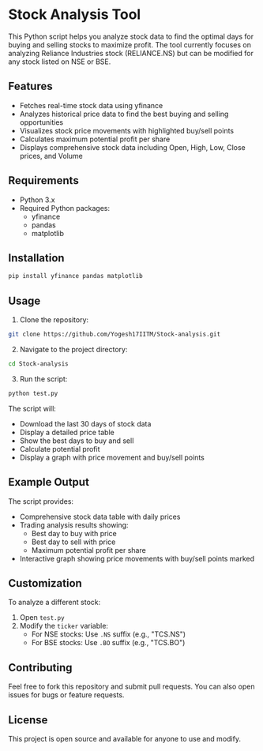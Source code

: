# Stock Analysis Tool

This Python script helps you analyze stock data to find the optimal days for buying and selling stocks to maximize profit. The tool currently focuses on analyzing Reliance Industries stock (RELIANCE.NS) but can be modified for any stock listed on NSE or BSE.

## Features

- Fetches real-time stock data using yfinance
- Analyzes historical price data to find the best buying and selling opportunities
- Visualizes stock price movements with highlighted buy/sell points
- Calculates maximum potential profit per share
- Displays comprehensive stock data including Open, High, Low, Close prices, and Volume

## Requirements

- Python 3.x
- Required Python packages:
  - yfinance
  - pandas
  - matplotlib

## Installation

```bash
pip install yfinance pandas matplotlib
```

## Usage

1. Clone the repository:
```bash
git clone https://github.com/Yogesh17IITM/Stock-analysis.git
```

2. Navigate to the project directory:
```bash
cd Stock-analysis
```

3. Run the script:
```bash
python test.py
```

The script will:
- Download the last 30 days of stock data
- Display a detailed price table
- Show the best days to buy and sell
- Calculate potential profit
- Display a graph with price movement and buy/sell points

## Example Output

The script provides:
- Comprehensive stock data table with daily prices
- Trading analysis results showing:
  - Best day to buy with price
  - Best day to sell with price
  - Maximum potential profit per share
- Interactive graph showing price movements with buy/sell points marked

## Customization

To analyze a different stock:
1. Open `test.py`
2. Modify the `ticker` variable:
   - For NSE stocks: Use `.NS` suffix (e.g., "TCS.NS")
   - For BSE stocks: Use `.BO` suffix (e.g., "TCS.BO")

## Contributing

Feel free to fork this repository and submit pull requests. You can also open issues for bugs or feature requests.

## License

This project is open source and available for anyone to use and modify.